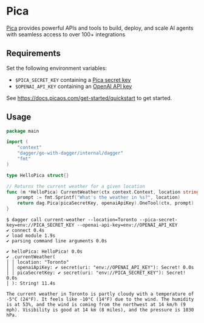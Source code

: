 # Pica

[Pica](https://www.picaos.com/) provides powerful APIs and tools to build, deploy, and scale AI agents with seamless access to over 100+ integrations

## Requirements

Set the following environment variables:

- `$PICA_SECRET_KEY` containing a [Pica secret key](https://app.picaos.com/)
- `$OPENAI_API_KEY` containing an [OpenAI API key](https://platform.openai.com/)

See https://docs.picaos.com/get-started/quickstart to get started.

## Usage

```go
package main

import (
	"context"
	"dagger/go-with-dagger/internal/dagger"
	"fmt"
)

type HelloPica struct{}

// Returns the current weather for a given location
func (m *HelloPica) CurrentWeather(ctx context.Context, location string, picaSecretKey *dagger.Secret, openaiApiKey *dagger.Secret) (string, error) {
	prompt := fmt.Sprintf("What's the weather in %s?", location)
	return dag.Pica(picaSecretKey, openaiApiKey).OneTool(ctx, prompt)
}
```

```shell
$ dagger call current-weather --location=Toronto --pica-secret-key=env://PICA_SECRET_KEY --openai-api-key=env://OPENAI_API_KEY
✔ connect 0.4s
✔ load module 1.9s
✔ parsing command line arguments 0.0s

✔ helloPica: HelloPica! 0.0s
✔ .currentWeather(
│ │ location: "Toronto"
│ │ openaiApiKey: ✔ secret(uri: "env://OPENAI_API_KEY"): Secret! 0.0s
│ │ picaSecretKey: ✔ secret(uri: "env://PICA_SECRET_KEY"): Secret! 0.0s
│ ): String! 11.4s

The current weather in Toronto is partly cloudy with a temperature of -5°C (24°F). It feels like -10°C (14°F) due to the wind. The humidity is at 53%, and the wind is coming from the northwest at 14 km/h (9 mph). Visibility is good at 14 km (8 miles), and the pressure is 1030 hPa.
```
